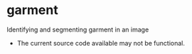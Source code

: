 # garment
Identifying and segmenting garment in an image

- The current source code available may not be functional.
